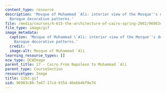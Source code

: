 ```yaml
---
content_type: resource
description: 'Mosque of Muhammad `Ali: interior view of the Mosque''s domes with their
  Baroque decorative patterns.'
file: /media/courses/4-615-the-architecture-of-cairo-spring-2002/96983c8b7e6717cd935446ebb4bf9e74_1163.gif
file_type: image/gif
image_metadata:
  caption: 'Mosque of Muhammad \`Ali: interior view of the Mosque''s domes with their
    Baroque decorative patterns.'
  credit: ''
  image-alt: Mosque of Muhammad `Ali
learning_resource_types: []
ocw_type: OCWImage
parent_title: 17 - Cairo From Napoleon to Muhammad `Ali
parent_type: CourseSection
resourcetype: Image
title: 1163.gif
uid: 96983c8b-7e67-17cd-9354-46ebb4bf9e74
---
```

